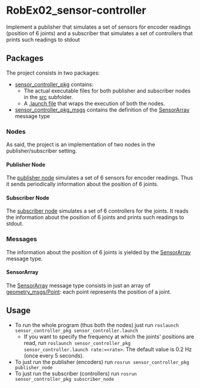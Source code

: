# RobEx02_sensor-controller

Implement a publisher that simulates a set of sensors for encoder readings (position of 6 joints) and a subscriber that simulates a set of controllers that prints such readings to stdout

## Packages

The project consists in two packages:

* [sensor_controller_pkg](https://github.com/Robotics2020/RobEx02_sensor-controller/tree/master/sensor_controller_pkg) contains:
  * The actual executable files for both publisher and subscriber nodes in the [src](https://github.com/Robotics2020/RobEx02_sensor-controller/tree/master/sensor_controller_pkg/src) subfolder.
  * A [.launch file](https://github.com/Robotics2020/RobEx02_sensor-controller/tree/master/sensor_controller_pkg/launch/sensor_controller.launch) that wraps the execution of both the nodes.
* [sensor_controller_pkg_msgs](https://github.com/Robotics2020/RobEx02_sensor-controller/tree/master/sensor_controller_pkg_msgs) contains the definition of the [SensorArray](https://github.com/Robotics2020/RobEx02_sensor-controller/tree/master/sensor_controller_pkg_msgs/msg/SensorArray.msg) message type

### Nodes

As said, the project is an implementation of two nodes in the publisher/subscriber setting.

#### Publisher Node

The [publisher node](https://github.com/Robotics2020/RobEx02_sensor-controller/tree/master/sensor_controller_pkg/src/publisher_node/main.py) simulates a set of 6 sensors for encoder readings. Thus it sends periodically information about the position of 6 joints.

#### Subscriber Node

The [subscriber node](https://github.com/Robotics2020/RobEx02_sensor-controller/tree/master/sensor_controller_pkg/src/subscriber_node/main.py) simulates a set of 6 controllers for the joints. It reads the information about the position of 6 joints and prints such readings to stdout.

### Messages

The information about the position of 6 joints is yielded by the [SensorArray](https://github.com/Robotics2020/RobEx02_sensor-controller/tree/master/sensor_controller_pkg_msgs/msg/SensorArray.msg) message type.

#### SensorArray

The [SensorArray](https://github.com/Robotics2020/RobEx02_sensor-controller/tree/master/sensor_controller_pkg_msgs/msg/SensorArray.msg) message type consists in just an array of [geometry_msgs/Point](http://docs.ros.org/en/melodic/api/geometry_msgs/html/msg/Point.html): each point represents the position of a joint.

## Usage

* To run the whole program (thus both the nodes) just run `roslaunch sensor_controller_pkg sensor_controller.launch`
  * If you want to specify the frequency at which the joints' positions are read, run `roslaunch sensor_controller_pkg sensor_controller.launch rate:=<rate>`. The default value is 0.2 Hz (once every 5 seconds).
* To just run the publisher (encoders) run `rosrun sensor_controller_pkg publisher_node`
* To just run the subscriber (controllers) run `rosrun sensor_controller_pkg subscriber_node`
